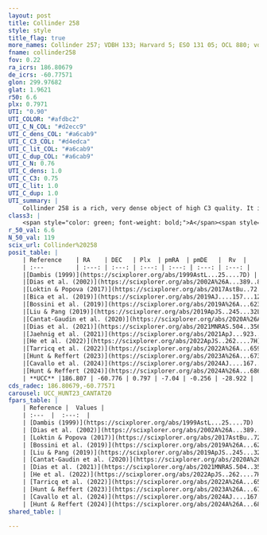 ```yaml
---
layout: post
title: Collinder 258
style: style
title_flag: true
more_names: Collinder 257; VDBH 133; Harvard 5; ESO 131 05; OCL 880; vdBergh-Hagen 133; HD 108353; MWSC 2033; MWSC 2027; Har5; FoF 2240
fname: collinder258
fov: 0.22
ra_icrs: 186.80679
de_icrs: -60.77571
glon: 299.97682
glat: 1.9621
r50: 6.6
plx: 0.7971
UTI: "0.90"
UTI_COLOR: "#afdbc2"
UTI_C_N_COL: "#d2ecc9"
UTI_C_dens_COL: "#a6cab9"
UTI_C_C3_COL: "#d4edca"
UTI_C_lit_COL: "#a6cab9"
UTI_C_dup_COL: "#a6cab9"
UTI_C_N: 0.76
UTI_C_dens: 1.0
UTI_C_C3: 0.75
UTI_C_lit: 1.0
UTI_C_dup: 1.0
UTI_summary: |
    Collinder 258 is a rich, very dense object of high C3 quality. It is very well-studied in the literature.
class3: |
    <span style="color: green; font-weight: bold;">A</span><span style="color: #FFC300; font-weight: bold;">B</span>
r_50_val: 6.6
N_50_val: 119
scix_url: Collinder%20258
posit_table: |
    | Reference    | RA    | DEC   | Plx  | pmRA  | pmDE   |  Rv  |
    | :---         | :---: | :---: | :---: | :---: | :---: | :---: |
    |[Dambis (1999)](https://scixplorer.org/abs/1999AstL...25....7D) | 186.817 | -60.778 | -- | -- | -- | -- |
    |[Dias et al. (2002)](https://scixplorer.org/abs/2002A%26A...389..871D) | 186.817 | -60.779 | -- | -2.94 | -1.94 | 14.9 |
    |[Loktin & Popova (2017)](https://scixplorer.org/abs/2017AstBu..72..257L) | 186.81 | -60.779 | -- | -13.683 | -7.13 | 14.9 |
    |[Bica et al. (2019)](https://scixplorer.org/abs/2019AJ....157...12B) | 186.809 | -60.773 | -- | -- | -- | -- |
    |[Bossini et al. (2019)](https://scixplorer.org/abs/2019A%26A...623A.108B) | 186.808 | -60.769 | -- | -- | -- | -- |
    |[Liu & Pang (2019)](https://scixplorer.org/abs/2019ApJS..245...32L) | 186.759 | -60.767 | 0.759 | -7.017 | -0.274 | -- |
    |[Cantat-Gaudin et al. (2020)](https://scixplorer.org/abs/2020A%26A...640A...1C) | 186.798 | -60.767 | 0.764 | -7.051 | -0.288 | -- |
    |[Dias et al. (2021)](https://scixplorer.org/abs/2021MNRAS.504..356D) | 186.77 | -60.76 | 0.765 | -7.065 | -0.263 | -- |
    |[Jaehnig et al. (2021)](https://scixplorer.org/abs/2021ApJ...923..129J) | 186.805 | -60.776 | 0.798 | -7.031 | -0.287 | -- |
    |[He et al. (2022)](https://scixplorer.org/abs/2022ApJS..262....7H) | 186.766 | -60.769 | 0.801 | -7.026 | -0.254 | -- |
    |[Tarricq et al. (2022)](https://scixplorer.org/abs/2022A%26A...659A..59T) | 186.82 | -60.767 | 0.797 | -7.031 | -0.263 | -- |
    |[Hunt & Reffert (2023)](https://scixplorer.org/abs/2023A%26A...673A.114H) | 186.789 | -60.769 | 0.795 | -7.02 | -0.249 | -30.848 |
    |[Cavallo et al. (2024)](https://scixplorer.org/abs/2024AJ....167...12C) | 186.786 | -60.771 | 0.8 | -- | -- | -- |
    |[Hunt & Reffert (2024)](https://scixplorer.org/abs/2024A%26A...686A..42H) | 186.789 | -60.769 | 0.795 | -7.02 | -0.249 | -30.848 |
    | **UCC** |186.807 | -60.776 | 0.797 | -7.04 | -0.256 | -28.922 | 
cds_radec: 186.80679,-60.77571
carousel: UCC_HUNT23_CANTAT20
fpars_table: |
    | Reference |  Values |
    | :---  |  :---:  |
    | [Dambis (1999)](https://scixplorer.org/abs/1999AstL...25....7D) | `E_B-V_=0.168, DM0=9.66, log_age_=7.5` |
    | [Dias et al. (2002)](https://scixplorer.org/abs/2002A%26A...389..871D) | `E(B-V)=0.16, Dist=1184.0, Age=8.032, [Fe/H]=0.07` |
    | [Loktin & Popova (2017)](https://scixplorer.org/abs/2017AstBu..72..257L) | `E(B-V)=0.162, Dmod=10.431, logt=8.033` |
    | [Bossini et al. (2019)](https://scixplorer.org/abs/2019A%26A...623A.108B) | `AV=0.666, Dist=10.488, logA=7.823, Fe/H=-0.045` |
    | [Liu & Pang (2019)](https://scixplorer.org/abs/2019ApJS..245...32L) | `Age=0.093, Z=0.25` |
    | [Cantat-Gaudin et al. (2020)](https://scixplorer.org/abs/2020A%26A...640A...1C) | `AVNN=0.53, DMNN=10.54, AgeNN=7.99` |
    | [Dias et al. (2021)](https://scixplorer.org/abs/2021MNRAS.504..356D) | `Av=0.751, Dist=1191, logage=8.143, [Fe/H]=0.15` |
    | [He et al. (2022)](https://scixplorer.org/abs/2022ApJS..262....7H) | `A0=0.85, logAge=8.05` |
    | [Tarricq et al. (2022)](https://scixplorer.org/abs/2022A%26A...659A..59T) | `Dist=1227, logAgeNN=7.91` |
    | [Hunt & Reffert (2023)](https://scixplorer.org/abs/2023A%26A...673A.114H) | `AV50=0.623, diffAV50=0.462, MOD50=10.368, logAge50=8.205` |
    | [Cavallo et al. (2024)](https://scixplorer.org/abs/2024AJ....167...12C) | `AV50=0.82, dMod50=10.79, logAge50=8.14, [Fe/H]50=0.47` |
    | [Hunt & Reffert (2024)](https://scixplorer.org/abs/2024A%26A...686A..42H) | `MassJ=470.878` |
shared_table: |
    
---
```

